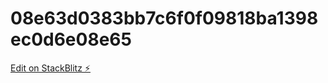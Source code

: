 # 08e63d0383bb7c6f0f09818ba1398ec0d6e08e65

[Edit on StackBlitz ⚡️](https://stackblitz.com/edit/08e63d0383bb7c6f0f09818ba1398ec0d6e08e65)
